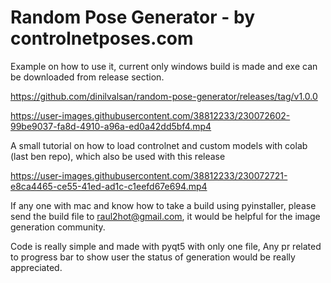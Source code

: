 # Random Pose Generator - by controlnetposes.com


Example on how to use it, current only windows build is made and exe can be downloaded from release section.

https://github.com/dinilvalsan/random-pose-generator/releases/tag/v1.0.0


https://user-images.githubusercontent.com/38812233/230072602-99be9037-fa8d-4910-a96a-ed0a42dd5bf4.mp4


A small tutorial on how to load controlnet and custom models with colab (last ben repo), which also be used with this release

https://user-images.githubusercontent.com/38812233/230072721-e8ca4465-ce55-41ed-ad1c-c1eefd67e694.mp4


If any one with mac and know how to take a build using pyinstaller, please send the build file to raul2hot@gmail.com, it would be helpful for
the image generation community.

Code is really simple and made with pyqt5 with only one file, Any pr related to progress bar to show user the status of generation would be really appreciated.

